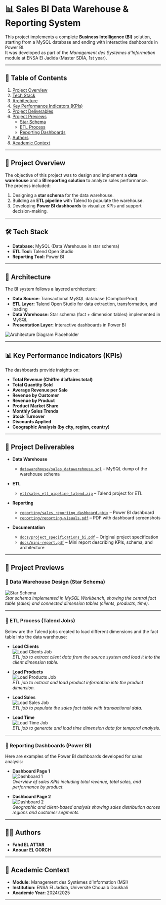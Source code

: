 # 📊 Sales BI Data Warehouse & Reporting System

This project implements a complete **Business Intelligence (BI)** solution, starting from a MySQL database and ending with interactive dashboards in Power BI.  
It was developed as part of the *Management des Systèmes d’Information* module at ENSA El Jadida (Master SDIA, 1st year).

---

## 📑 Table of Contents
1. [Project Overview](#-project-overview)  
2. [Tech Stack](#%EF%B8%8F-tech-stack)  
3. [Architecture](#-architecture)  
4. [Key Performance Indicators (KPIs)](#-key-performance-indicators-kpis)  
5. [Project Deliverables](#-project-deliverables)  
6. [Project Previews](#-project-previews)  
   - [Star Schema](#-data-warehouse-design-star-schema)  
   - [ETL Process](#-etl-process-talend-jobs)  
   - [Reporting Dashboards](#-reporting-dashboards-power-bi)  
7. [Authors](#-authors)  
8. [Academic Context](#-academic-context)  

---

## 🚀 Project Overview
The objective of this project was to design and implement a **data warehouse** and a **BI reporting solution** to analyze sales performance.  
The process included:
1. Designing a **star schema** for the data warehouse.
2. Building an **ETL pipeline** with Talend to populate the warehouse.
3. Developing **Power BI dashboards** to visualize KPIs and support decision-making.

---

## 🛠️ Tech Stack
- **Database:** MySQL (Data Warehouse in star schema)  
- **ETL Tool:** Talend Open Studio  
- **Reporting Tool:** Power BI  

---

## 📐 Architecture

The BI system follows a layered architecture:

- **Data Source:** Transactional MySQL database (ComptoirProd)  
- **ETL Layer:** Talend Open Studio for data extraction, transformation, and loading  
- **Data Warehouse:** Star schema (fact + dimension tables) implemented in MySQL  
- **Presentation Layer:** Interactive dashboards in Power BI  

![Architecture Diagram Placeholder](https://via.placeholder.com/800x400?text=BI+Architecture)

---

## 📊 Key Performance Indicators (KPIs)

The dashboards provide insights on:
- **Total Revenue (Chiffre d’affaires total)**  
- **Total Quantity Sold**  
- **Average Revenue per Sale**  
- **Revenue by Customer**  
- **Revenue by Product**  
- **Product Market Share**  
- **Monthly Sales Trends**  
- **Stock Turnover**  
- **Discounts Applied**  
- **Geographic Analysis (by city, region, country)**  

---

## 📂 Project Deliverables

- **Data Warehouse**
  - [`datawarehouse/sales_datawarehouse.sql`](./datawarehouse/sales_datawarehouse.sql) – MySQL dump of the warehouse schema  

- **ETL**
  - [`etl/sales_etl_pipeline_talend.zip`](./etl/sales_etl_pipeline_talend.zip) – Talend project for ETL  

- **Reporting**
  - [`reporting/sales_reporting_dashboard.pbix`](./reporting/sales_reporting_dashboard.pbix) – Power BI dashboard  
  - [`reporting/reporting-visuals.pdf`](./reporting/reporting-visuals.pdf) – PDF with dashboard screenshots  

- **Documentation**
  - [`docs/project_specifications_bi.pdf`](./docs/project_specifications_bi.pdf) – Original project specification  
  - [`docs/mini-report.pdf`](./docs/mini-report.pdf) – Mini report describing KPIs, schema, and architecture  

---

## 📸 Project Previews

### 🔹 Data Warehouse Design (Star Schema)
![Star Schema](./screenshots/star-schema.png)  
*Star schema implemented in MySQL Workbench, showing the central fact table (sales) and connected dimension tables (clients, products, time).*

---

### 🔹 ETL Process (Talend Jobs)
Below are the Talend jobs created to load different dimensions and the fact table into the data warehouse:

- **Load Clients**  
  ![Load Clients Job](./screenshots/load-clients-talend-job.png)  
  *ETL job to extract client data from the source system and load it into the client dimension table.*  

- **Load Products**  
  ![Load Products Job](./screenshots/load-products-talend-job.png)  
  *ETL job to extract and load product information into the product dimension.*  

- **Load Sales**  
  ![Load Sales Job](./screenshots/load-sales-talend-job.png)  
  *ETL job to populate the sales fact table with transactional data.*  

- **Load Time**  
  ![Load Time Job](./screenshots/load-time-talend-job.png)  
  *ETL job to generate and load time dimension data for temporal analysis.*  

---

### 🔹 Reporting Dashboards (Power BI)
Here are examples of the Power BI dashboards developed for sales analysis:

- **Dashboard Page 1**  
  ![Dashboard 1](./screenshots/dashboard-1.png)  
  *Overview of sales KPIs including total revenue, total sales, and performance by product.*  

- **Dashboard Page 2**  
  ![Dashboard 2](./screenshots/dashboard-2.png)  
  *Geographic and client-based analysis showing sales distribution across regions and customer segments.*  

---

## 👨‍💻 Authors
- **Fahd EL ATTAR**  
- **Anouar EL GORCH**  

---

## 📅 Academic Context
- **Module:** Management des Systèmes d’Information (MSI)  
- **Institution:** ENSA El Jadida, Université Chouaib Doukkali  
- **Academic Year:** 2024/2025  

---
